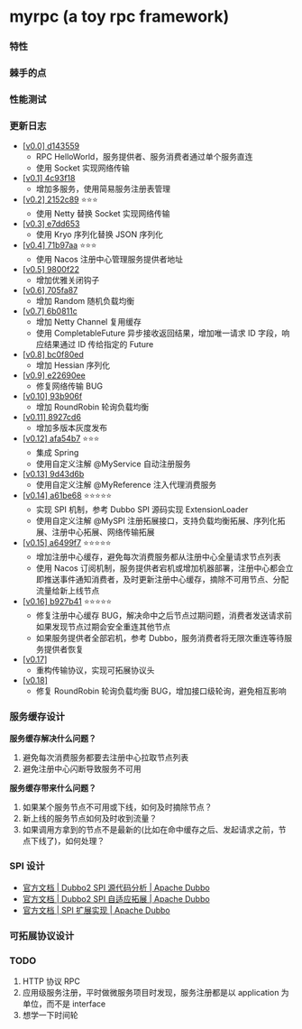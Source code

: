 # myrpc (a toy rpc framework)

### 特性

### 棘手的点

### 性能测试

### 更新日志

- [[v0.0] d143559](https://github.com/tiiaan/myrpc/commit/d1435593ed8186ffd2e01a7617cd83b0e37557c8)
  - RPC HelloWorld，服务提供者、服务消费者通过单个服务直连
  - 使用 Socket 实现网络传输
- [[v0.1] 4c93f18](https://github.com/tiiaan/myrpc/commit/4c93f18c8d066a43669c810199c46ad27e0a0928) 
  - 增加多服务，使用简易服务注册表管理
- [[v0.2] 2152c89](https://github.com/tiiaan/myrpc/commit/2152c89e38113ff7eaf96b77cfb84970b9b258e8) ⭐️⭐️⭐️
  - 使用 Netty 替换 Socket 实现网络传输
- [[v0.3] e7dd653](https://github.com/tiiaan/myrpc/commit/e7dd653d24fa17c8c2c1a1e97af06230295cf59e) 
  - 使用 Kryo 序列化替换 JSON 序列化
- [[v0.4] 71b97aa](https://github.com/tiiaan/myrpc/commit/71b97aa4622c7007b09b0008766556068cc6be35) ⭐️⭐️⭐️
  - 使用 Nacos 注册中心管理服务提供者地址
- [[v0.5] 9800f22](https://github.com/tiiaan/myrpc/commit/9800f22654c8e85bac0d4b54629ae2f7460403a6) 
  - 增加优雅关闭钩子
- [[v0.6] 705fa87](https://github.com/tiiaan/myrpc/commit/705fa87d315f96b26804b5db43a002a75ff3ce2e) 
  - 增加 Random 随机负载均衡
- [[v0.7] 6b0811c](https://github.com/tiiaan/myrpc/commit/6b0811ce870077fa2e02d5d8a8073d52e12e5d84)
  - 增加 Netty Channel 复用缓存
  - 使用 CompletableFuture 异步接收返回结果，增加唯一请求 ID 字段，响应结果通过 ID 传给指定的 Future
- [[v0.8] bc0f80ed](https://github.com/tiiaan/myrpc/commit/bc0f80ed95701be7e60b4fdfb186e0f8c3c36f4d) 
  - 增加 Hessian 序列化
- [[v0.9] e22690ee](https://github.com/tiiaan/myrpc/commit/e22690ee414c4d76ae238a1b61db021ef6922361) 
  - 修复网络传输 BUG
- [[v0.10] 93b906f](https://github.com/tiiaan/myrpc/commit/93b906fe485cab4d63afc616d3b9fcbdf7b27334) 
  - 增加 RoundRobin 轮询负载均衡
- [[v0.11] 8927cd6](https://github.com/tiiaan/myrpc/commit/8927cd63f69a1ca8f91562209c3f36d03888996c) 
  - 增加多版本灰度发布
- [[v0.12] afa54b7](https://github.com/tiiaan/myrpc/commit/afa54b7daea7a154dd5dec71a81c993e950f478c) ⭐️⭐️⭐️
  - 集成 Spring
  - 使用自定义注解 @MyService 自动注册服务
- [[v0.13] 9d43d6b](https://github.com/tiiaan/myrpc/commit/9d43d6b139ac9ccb43dff32c5db4faa48928b82f) 
  - 使用自定义注解 @MyReference 注入代理消费服务
- [[v0.14] a61be68](https://github.com/tiiaan/myrpc/commit/a61be6878290d0c4bbe3b00aad7f422882f96d7b) ⭐️⭐️⭐️⭐️⭐️
  - 实现 SPI 机制，参考 Dubbo SPI 源码实现 ExtensionLoader
  - 使用自定义注解 @MySPI 注册拓展接口，支持负载均衡拓展、序列化拓展、注册中心拓展、网络传输拓展
- [[v0.15] a6499f7](https://github.com/tiiaan/myrpc/commit/a6499f711c2e3f7bf8220fae5b152c632fa283b4) ⭐️⭐️⭐️⭐️⭐️
  - 增加注册中心缓存，避免每次消费服务都从注册中心全量请求节点列表
  - 使用 Nacos 订阅机制，服务提供者宕机或增加机器部署，注册中心都会立即推送事件通知消费者，及时更新注册中心缓存，摘除不可用节点、分配流量给新上线节点
- [[v0.16] b927b41](https://github.com/tiiaan/myrpc/commit/b927b41e8d28533fd3842db90c3deb70400a2684) ⭐️⭐️⭐️⭐️⭐️
  - 修复注册中心缓存 BUG，解决命中之后节点过期问题，消费者发送请求前如果发现节点过期会安全重连其他节点
  - 如果服务提供者全部宕机，参考 Dubbo，服务消费者将无限次重连等待服务提供者恢复
- [[v0.17]]() 
  - 重构传输协议，实现可拓展协议头
- [[v0.18]]() 
  - 修复 RoundRobin 轮询负载均衡 BUG，增加接口级轮询，避免相互影响


### 服务缓存设计
**服务缓存解决什么问题？**
1. 避免每次消费服务都要去注册中心拉取节点列表
2. 避免注册中心闪断导致服务不可用

**服务缓存带来什么问题？**
1. 如果某个服务节点不可用或下线，如何及时摘除节点？
2. 新上线的服务节点如何及时收到流量？
3. 如果调用方拿到的节点不是最新的(比如在命中缓存之后、发起请求之前，节点下线了)，如何处理？


### SPI 设计
- [官方文档 | Dubbo2 SPI 源代码分析 | Apache Dubbo](https://cn.dubbo.apache.org/zh-cn/docsv2.7/dev/source/dubbo-spi/)
- [官方文档 | Dubbo2 SPI 自适应拓展 | Apache Dubbo](https://cn.dubbo.apache.org/zh-cn/docsv2.7/dev/source/adaptive-extension/)
- [官方文档 | SPI 扩展实现 | Apache Dubbo](https://cn.dubbo.apache.org/zh-cn/docsv2.7/dev/impls/)



### 可拓展协议设计





### TODO
1. HTTP 协议 RPC
2. 应用级服务注册，平时做微服务项目时发现，服务注册都是以 application 为单位，而不是 interface
3. 想学一下时间轮






